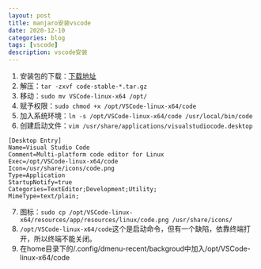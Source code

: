 ```yaml
---
layout: post
title: manjaro安装vscode
date: 2020-12-10
categories: blog
tags: [vscode]
description: vscode安装
---
```







1. 安装包的下载：[下载地址](https://vscode.cdn.azure.cn/stable/e5a624b788d92b8d34d1392e4c4d9789406efe8f/code-stable-x64-1605051992.tar.gz)    
2. 解压：`tar -zxvf code-stable-*.tar.gz`    
3. 移动：`sudo mv VSCode-linux-x64 /opt/`     
4. 赋予权限：`sudo chmod +x /opt/VSCode-linux-x64/code`   
5. 加入系统环境：`ln -s /opt/VSCode-linux-x64/code /usr/local/bin/code`
6. 创建启动文件：`vim /usr/share/applications/visualstudiocode.desktop`    
```
[Desktop Entry]
Name=Visual Studio Code
Comment=Multi-platform code editor for Linux
Exec=/opt/VSCode-linux-x64/code
Icon=/usr/share/icons/code.png
Type=Application
StartupNotify=true
Categories=TextEditor;Development;Utility;
MimeType=text/plain;
```
7. 图标：`sudo cp /opt/VSCode-linux-x64/resources/app/resources/linux/code.png /usr/share/icons/`
8. `/opt/VSCode-linux-x64/code`这个是启动命令，但有一个缺陷，依靠终端打开，所以终端不能关闭。       
9. 在home目录下的/.config/dmenu-recent/backgroud中加入/opt/VSCode-linux-x64/code
